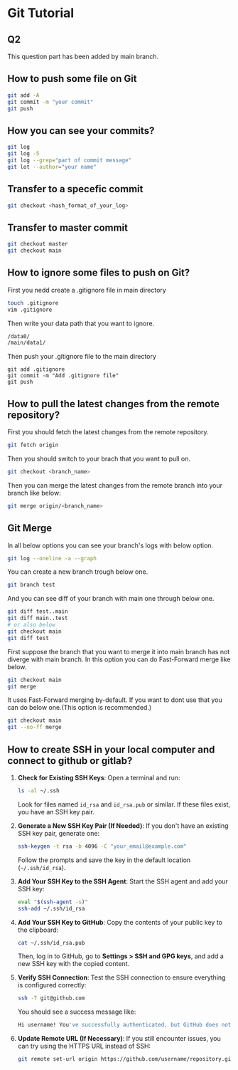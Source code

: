 # Git Tutorial
## Q2
This question part has been added by main branch. 

## How to push some file on Git
```bash
git add -A
git commit -m "your commit"
git push
```

## How you can see your commits? 
```bash
git log
git log -5
git log --grep="part of commit message"
git lot --author="your name"
```

## Transfer to a specefic commit
```bash
git checkout <hash_format_of_your_log>
```

## Transfer to master commit
```bash
git checkout master
git checkout main
```

## How to ignore some files to push on Git? 
First you nedd create a .gitignore file in main directory
```bash
touch .gitignore
vim .gitignore
```
Then write your data path that you want to ignore. 
```bash
/data0/
/main/data1/
```
Then push your .gitignore file to the main directory
```
git add .gitignore
git commit -m "Add .gitignore file"
git push
```

## How to pull the latest changes from the remote repository?
First you should fetch the latest changes from the remote repository. 
```bash
git fetch origin
```
Then you should switch to your brach that you want to pull on. 
```bash
git checkout <branch_name>
```
Then you can merge the latest changes from the remote branch into your branch like below: 
```bash
git merge origin/<branch_name>
```

## Git Merge
In all below options you can see your branch's logs with below option. 
```bash
git log --oneline -a --graph
```
You can create a new branch trough below one.
```bash
git branch test
```
And you can see diff of your branch with main one through below one. 
```bash
git diff test..main
git diff main..test
# or also below 
git checkout main
git diff test
```
First suppose the branch that you want to merge it into main branch has not diverge with
main branch. In this option you can do Fast-Forward merge like below. 
```bash
git checkout main
git merge
```
It uses Fast-Forward merging by-default. If you want to dont use that you can do below 
one.(This option is recommended.) 
```bash
git checkout main
git --no-ff merge
```


## How to create SSH in your local computer and connect to github or gitlab?
1. **Check for Existing SSH Keys**:
   Open a terminal and run:
   ```sh
   ls -al ~/.ssh
   ```
   Look for files named `id_rsa` and `id_rsa.pub` or similar. If these files exist, you have an SSH key pair.

2. **Generate a New SSH Key Pair (If Needed)**:
   If you don't have an existing SSH key pair, generate one:
   ```sh
   ssh-keygen -t rsa -b 4096 -C "your_email@example.com"
   ```
   Follow the prompts and save the key in the default location (`~/.ssh/id_rsa`).

3. **Add Your SSH Key to the SSH Agent**:
   Start the SSH agent and add your SSH key:
   ```sh
   eval "$(ssh-agent -s)"
   ssh-add ~/.ssh/id_rsa
   ```

4. **Add Your SSH Key to GitHub**:
   Copy the contents of your public key to the clipboard:
   ```sh
   cat ~/.ssh/id_rsa.pub
   ```
   Then, log in to GitHub, go to **Settings > SSH and GPG keys**, and add a new SSH key with the copied content.

5. **Verify SSH Connection**:
   Test the SSH connection to ensure everything is configured correctly:
   ```sh
   ssh -T git@github.com
   ```
   You should see a success message like:
   ```sh
   Hi username! You've successfully authenticated, but GitHub does not provide shell access.
   ```

6. **Update Remote URL (If Necessary)**:
   If you still encounter issues, you can try using the HTTPS URL instead of SSH:
   ```sh
   git remote set-url origin https://github.com/username/repository.git
   ```



